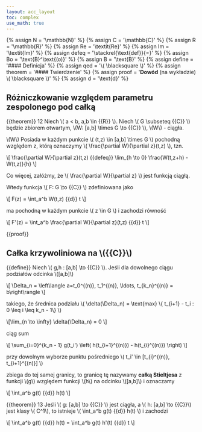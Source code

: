 ```yaml
---
layout: acc_layout
toc: complex
use_math: true
---
```

<!-- MathJax shortcuts -->
{% assign N = '\mathbb{N}' %}
{% assign C = '\mathbb{C}' %}
{% assign R = '\mathbb{R}' %}
{% assign Re = '\textit{Re}' %}
{% assign Im = '\textit{Im}' %}
{% assign defeq = '\stackrel{\text{def}}{=}' %}
{% assign Bo = '\text{B}^\text{(o)}' %}
{% assign B = '\text{B}' %}
{% assign define = '#### Definicja' %}
{% assign qed = '\\( \blacksquare \\)' %}
{% assign theorem = '#### Twierdzenie' %}
{% assign proof = '**Dowód** (na wykładzie) \\( \blacksquare \\)' %}
{% assign d = '\text{d}' %}

Różniczkowanie względem parametru zespolonego pod całką
---

{{theorem}} 12
Niech \\( a < b, a,b \in {{R}} \\). Niech \\( G \subseteq {{C}} \\) będzie zbiorem otwartym, \\(W: [a,b] \times G \to {{C}} \\), \\(W\\) - ciągła.

\\(W\\) Posiada w każdym punkcie \\( (t,z) \in [a,b] \times G \\) pochodną względem z, którą oznaczymy \\( \frac{\partial W}{\partial z}(t,z) \\), tzn.

\\[ 
    \frac{\partial W}{\partial z}(t,z) {{defeq}} \lim_{h \to 0} \frac{W(t,z+h) - W(t,z)}{h}
\\]

Co więcej, załóżmy, że \\( \frac{\partial W}{\partial z} \\) jest funkcją ciągłą.

Wtedy funkcja \\( F: G \to {{C}} \\) zdefiniowana jako 

\\[ F(z) = \int_a^b W(t,z) {{d}} t \\]

ma pochodną w każdym punkcie \\( z \in G \\) i zachodzi równość

\\[ F'(z) = \int_a^b \frac{\partial W}{\partial z}(t,z) {{d}} t \\]

{{proof}}

Całka krzywoliniowa na \\({{C}}\\)
---

{{define}}
Niech \\( g,h : [a,b] \to {{C}} \\). Jeśli dla dowolnego ciągu podziałów odcinka \\([a,b]\\)

\\[ \Delta_n = 
    \left\langle a=t_0^{(n)}, t_1^{(n)}, \ldots, t_{k_n}^{(n)} = b\right\rangle 
\\]

takiego, że średnica podziału \\( \delta(\Delta_n) =
     \text{max} \\{ t_{i+1} - t_i : 0 \leq  i \leq k_n - 1\\} \\)

\\[\lim_{n \to \infty} \delta(\Delta_n) = 0 \\]

ciąg sum

\\[
    \sum_{i=0}^{k_n - 1} g(t_i') \left( h(t_{i+1}^{(n)}) - h(t_{i}^{(n)}) \right)
\\]

przy dowolnym wyborze punktu pośredniego \\( t_i' \in [t_{i}^{(n)}, t_{i+1}^{(n)}] \\)

zbiega do tej samej granicy, to granicę tę nazywamy **całką Stieltjesa** z funkcji \\(g\\) względem funkcji \\(h\\) na odcinku \\([a,b]\\) i oznaczamy

\\[ \int_a^b g(t) {{d}} h(t) \\]

{{theorem}} 13
Jeśli \\( g: [a,b] \to {{C}} \\) jest ciągła, a \\( h: [a,b] \to {{C}}\\) jest klasy 
\\( C^1\\), to istnieje \\( \int_a^b g(t) {{d}} h(t) \\) i zachodzi

\\[ \int_a^b g(t) {{d}} h(t) = \int_a^b g(t) h'(t) {{d}} t \\]
